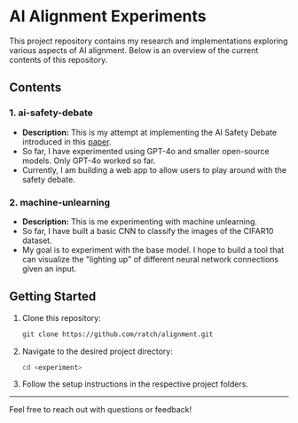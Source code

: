 # AI Alignment Experiments

This project repository contains my research and implementations exploring various aspects of AI alignment. Below is an overview of the current contents of this repository.

## Contents

### 1. ai-safety-debate
- **Description:** This is my attempt at implementing the AI Safety Debate introduced in this [paper](https://arxiv.org/abs/1805.00899).
- So far, I have experimented using GPT-4o and smaller open-source models. Only GPT-4o worked so far.
- Currently, I am building a web app to allow users to play around with the safety debate.

### 2. machine-unlearning
- **Description:** This is me experimenting with machine unlearning.
- So far, I have built a basic CNN to classify the images of the CIFAR10 dataset.
- My goal is to experiment with the base model. I hope to build a tool that can visualize the "lighting up" of different neural network connections given an input.

## Getting Started

1. Clone this repository:
   ```bash
   git clone https://github.com/ratch/alignment.git
   ```

2. Navigate to the desired project directory:
   ```bash
   cd <experiment>
   ```

3. Follow the setup instructions in the respective project folders.

---

Feel free to reach out with questions or feedback!

